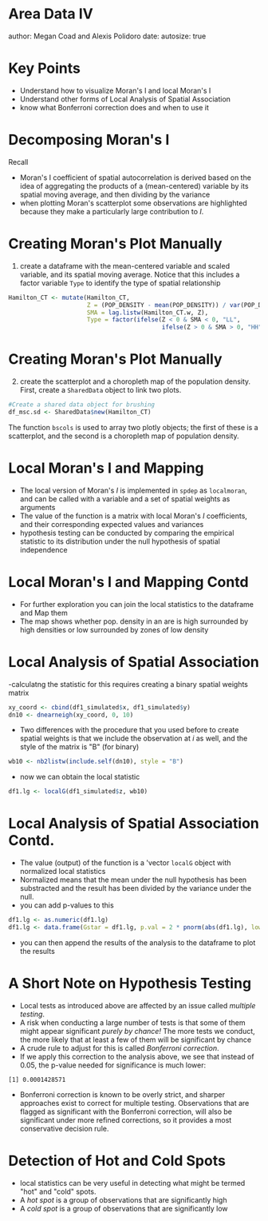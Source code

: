 Area Data IV
========================================================
author: Megan Coad and Alexis Polidoro
date: 
autosize: true


Key Points
========================================================

- Understand how to visualize Moran's I and local Moran's I
- Understand other forms of Local Analysis of Spatial Association
- know what Bonferroni correction does and when to use it

Decomposing Moran's I
========================================================



Recall
- Moran's I coefficient of spatial autocorrelation is derived based on the idea of aggregating the products of a (mean-centered) variable by its spatial moving average, and then dividing by the variance
- when plotting Moran's scatterplot some observations are highlighted because they make a particularly large contribution to $I$.


Creating Moran's Plot Manually
========================================================

1. create a dataframe with the mean-centered variable and scaled variable, and its spatial moving average. Notice that this includes a factor variable `Type` to identify the type of spatial relationship


```r
Hamilton_CT <- mutate(Hamilton_CT,
                      Z = (POP_DENSITY - mean(POP_DENSITY)) / var(POP_DENSITY), 
                      SMA = lag.listw(Hamilton_CT.w, Z),
                      Type = factor(ifelse(Z < 0 & SMA < 0, "LL",
                                           ifelse(Z > 0 & SMA > 0, "HH", "HL/LH"))))
```



Creating Moran's Plot Manually
========================================================

2.  create the scatterplot and a choropleth map of the population density. First, create a `SharedData` object to link two plots. 


```r
#Create a shared data object for brushing
df_msc.sd <- SharedData$new(Hamilton_CT)
```


The function `bscols`  is used to array two plotly objects; the first of these is a scatterplot, and the second is a choropleth map of population density.






 Local Moran's I and Mapping
========================================================
- The local version of Moran's $I$ is implemented in `spdep` as `localmoran`, and can be called with a variable and a set of spatial weights as arguments
- The value of the function is a matrix with local Moran's $I$ coefficients, and their corresponding expected values and variances
- hypothesis testing can be conducted by comparing the empirical statistic to its distribution under the null hypothesis of spatial independence







Local Moran's I and Mapping Contd
========================================================
- For further exploration you can join the local statistics to the dataframe and Map them 
- The map shows whether pop. density in an are is high surrounded by high densities or low surrounded by zones of low density 


Local Analysis of Spatial Association
========================================================
-calculatng the statistic for this requires creating a binary spatial weights matrix 

```r
xy_coord <- cbind(df1_simulated$x, df1_simulated$y)
dn10 <- dnearneigh(xy_coord, 0, 10)
```

- Two differences with the procedure that you used before to create spatial weights is that we include the observation at $i$ as well, and the style of the matrix is "B" (for binary)


```r
wb10 <- nb2listw(include.self(dn10), style = "B")
```

- now we can obtain the local statistic


```r
df1.lg <- localG(df1_simulated$z, wb10)
```


Local Analysis of Spatial Association Contd. 
========================================================

- The value (output) of the function is a 'vector `localG` object with normalized local statistics
- Normalized means that the mean under the null hypothesis has been substracted and the result has been divided by the variance under the null. 
- you can add p-values to this 


```r
df1.lg <- as.numeric(df1.lg)
df1.lg <- data.frame(Gstar = df1.lg, p.val = 2 * pnorm(abs(df1.lg), lower.tail = FALSE))
```

- you can then append the results of the analysis to the dataframe to plot the results


A Short Note on Hypothesis Testing
========================================================
- Local tests as introduced above are affected by an issue called _multiple testing_.
- A risk when conducting a large number of tests is that some of them might appear significant _purely by chance!_ The more tests we conduct, the more likely that at least a few of them will be significant by chance
- A crude rule to adjust for this is called _Bonferroni correction_.
- If we apply this correction to the analysis above, we see that instead of 0.05, the p-value needed for significance is much lower:

```
[1] 0.0001428571
```

- Bonferroni correction is known to be overly strict, and sharper approaches exist to correct for multiple testing. Observations that are flagged as significant with the Bonferroni correction, will also be significant under more refined corrections, so it provides a most conservative decision rule.

Detection of Hot and Cold Spots
========================================================

- local statistics can be very useful in detecting what might be termed "hot" and "cold" spots. 
- A _hot spot_ is a group of observations that are significantly high
- A _cold spot_ is a group of observations that are significantly low
